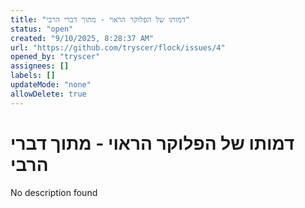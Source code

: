 ```yaml
---
title: "דמותו של הפלוקר הראוי - מתוך דברי הרבי"
status: "open"
created: "9/10/2025, 8:28:37 AM"
url: "https://github.com/tryscer/flock/issues/4"
opened_by: "tryscer"
assignees: []
labels: []
updateMode: "none"
allowDelete: true
---
```


# דמותו של הפלוקר הראוי - מתוך דברי הרבי
No description found


